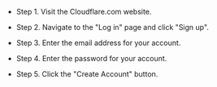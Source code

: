 * Step 1. Visit the Cloudflare.com website.

* Step 2. Navigate to the "Log in" page and click "Sign up".

* Step 3. Enter the email address for your account.

* Step 4. Enter the password for your account.

* Step 5. Click the "Create Account" button.
